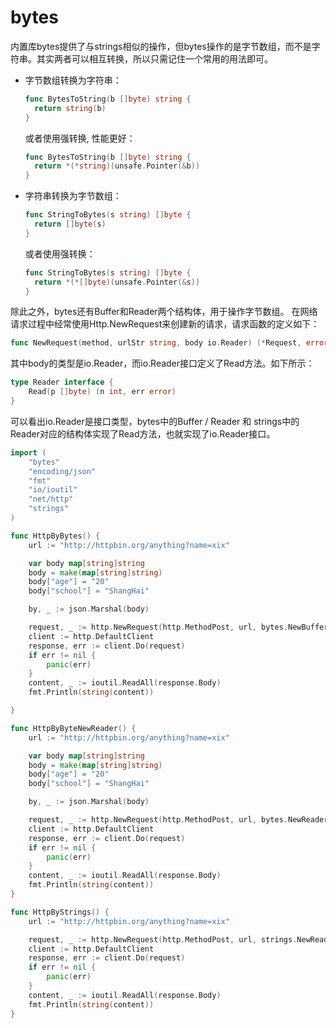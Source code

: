 # bytes

内置库bytes提供了与strings相似的操作，但bytes操作的是字节数组，而不是字符串。其实两者可以相互转换，所以只需记住一个常用的用法即可。

* 字节数组转换为字符串：
  ```go
  func BytesToString(b []byte) string {
    return string(b)
  }
  ```
  或者使用强转换, 性能更好：
  ```go
  func BytesToString(b []byte) string {
    return *(*string)(unsafe.Pointer(&b))
  }
  ```

* 字符串转换为字节数组：
  ```go
  func StringToBytes(s string) []byte {
    return []byte(s)
  }
  ```
  或者使用强转换：
  ```go
  func StringToBytes(s string) []byte {
    return *(*[]byte)(unsafe.Pointer(&s))
  }
  ```
  
除此之外，bytes还有Buffer和Reader两个结构体，用于操作字节数组。
在网络请求过程中经常使用Http.NewRequest来创建新的请求，请求函数的定义如下：
```go
func NewRequest(method, urlStr string, body io.Reader) (*Request, error)
```
其中body的类型是io.Reader，而io.Reader接口定义了Read方法。如下所示：
```go
type Reader interface {
	Read(p []byte) (n int, err error)
}
```
可以看出io.Reader是接口类型，bytes中的Buffer / Reader 和 strings中的Reader对应的结构体实现了Read方法，也就实现了io.Reader接口。

```go
import (
	"bytes"
	"encoding/json"
	"fmt"
	"io/ioutil"
	"net/http"
	"strings"
)

func HttpByBytes() {
	url := "http://httpbin.org/anything?name=xix"

	var body map[string]string
	body = make(map[string]string)
	body["age"] = "20"
	body["school"] = "ShangHai"

	by, _ := json.Marshal(body)

	request, _ := http.NewRequest(http.MethodPost, url, bytes.NewBuffer(by))
	client := http.DefaultClient
	response, err := client.Do(request)
	if err != nil {
		panic(err)
	}
	content, _ := ioutil.ReadAll(response.Body)
	fmt.Println(string(content))

}

func HttpByByteNewReader() {
	url := "http://httpbin.org/anything?name=xix"

	var body map[string]string
	body = make(map[string]string)
	body["age"] = "20"
	body["school"] = "ShangHai"

	by, _ := json.Marshal(body)

	request, _ := http.NewRequest(http.MethodPost, url, bytes.NewReader(by))
	client := http.DefaultClient
	response, err := client.Do(request)
	if err != nil {
		panic(err)
	}
	content, _ := ioutil.ReadAll(response.Body)
	fmt.Println(string(content))
}

func HttpByStrings() {
	url := "http://httpbin.org/anything?name=xix"

	request, _ := http.NewRequest(http.MethodPost, url, strings.NewReader(`{"name":"XieWei", "school":"ShangHai"}`))
	client := http.DefaultClient
	response, err := client.Do(request)
	if err != nil {
		panic(err)
	}
	content, _ := ioutil.ReadAll(response.Body)
	fmt.Println(string(content))
}

```
